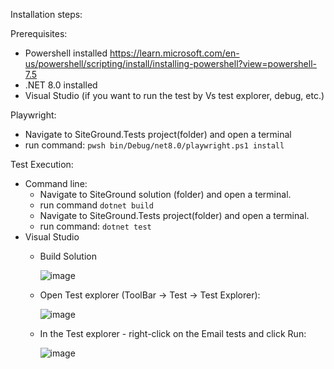 Installation steps:

Prerequisites:
 - Powershell installed https://learn.microsoft.com/en-us/powershell/scripting/install/installing-powershell?view=powershell-7.5
 - .NET 8.0 installed
 - Visual Studio (if you want to run the test by Vs test explorer, debug, etc.)

Playwright:
 - Navigate to SiteGround.Tests project(folder) and open a terminal
 - run command: `pwsh bin/Debug/net8.0/playwright.ps1 install`

Test Execution:
 - Command line:
   - Navigate to SiteGround solution (folder) and open a terminal.
   - run command `dotnet build`
   - Navigate to SiteGround.Tests project(folder) and open a terminal.
   - run command: `dotnet test`
- Visual Studio
   - Build Solution

     ![image](https://github.com/user-attachments/assets/2209892b-a95d-42a4-a717-a3123e115eb9)

   - Open Test explorer (ToolBar -> Test -> Test Explorer):

     ![image](https://github.com/user-attachments/assets/6732d50f-3e78-48e9-ba39-1a91ba83d388)

   - In the Test explorer - right-click on the Email tests and click Run:

     ![image](https://github.com/user-attachments/assets/0cbc119a-8968-4453-b84e-4a4dbdd7fa8f)
 
